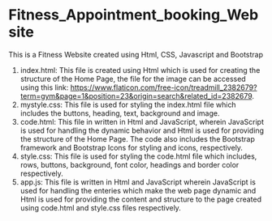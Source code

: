 # Fitness_Appointment_booking_Website
This is a Fitness Website created using Html, CSS, Javascript and Bootstrap
1. index.html: This file is created using Html which is used for creating the structure of the Home Page, the file for the image can be accessed using this link: https://www.flaticon.com/free-icon/treadmill_2382679?term=gym&page=1&position=23&origin=search&related_id=2382679.
2. mystyle.css: This file is used for styling the index.html file which includes the buttons, heading, text, background and image.
3. code.html: This file in written in Html and JavaScript, wherein JavaScript is used for handling the dynamic behavior and Html is used for providing the structure of the Home Page. The code also includes the Bootstrap framework and Bootstrap Icons for styling and icons, respectively.
4. style.css: This file is used for styling the code.html file which includes, rows, buttons, background, font color, headings and border color respectively.
5. app.js: This file is written in Html and JavaScript wherein JavaScript is used for handling the enteries which make the web page dynamic and Html is used for providing the content and structure to the page created using code.html and style.css files respectively.
